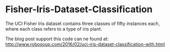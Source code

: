 # Fisher-Iris-Dataset-Classification
The UCI Fisher Iris dataset contains three classes of fifty instances each, where each class refers to a type of iris plant.

The blog post support this code can ne found at: http://www.robosoup.com/2016/02/uci-iris-dataset-classification-with.html
